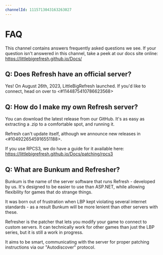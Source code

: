 ```yaml
---
channelId: 1115713043163263027
---
```

# FAQ

This channel contains answers frequently asked questions we see. If your question isn't answered in this channel, take a peek at our docs site online: <https://littlebigrefresh.github.io/Docs/>

## Q: Does Refresh have an official server?

Yes! On August 26th, 2023, LittleBigRefresh launched. If you'd like to connect, head on over to <#1144875410786623568>

## Q: How do I make my own Refresh server?

You can download the latest release from our GitHub. It's as easy as extracting a .zip to a comfortable spot, and running it.

Refresh can't update itself, although we announce new releases in <#1049226545916551188>.

If you use RPCS3, we do have a guide for it available here: <https://littlebigrefresh.github.io/Docs/patching/rpcs3>

## Q: What are Bunkum and Refresher?

Bunkum is the name of the server software that runs Refresh - developed by us. It's designed to be easier to use than ASP.NET, while allowing flexibility for games that do strange things.

It was born out of frustration when LBP kept violating several internet standards - as a result Bunkum will be more lenient than other servers with these.

Refresher is the patcher that lets you modify your game to connect to custom servers. It can technically work for other games than just the LBP series, but it is still a work in progress.

It aims to be smart, communicating with the server for proper patching instructions via our "Autodiscover" protocol.
